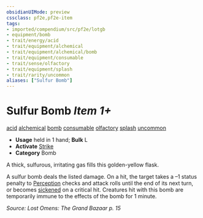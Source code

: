```yaml
---
obsidianUIMode: preview
cssclass: pf2e,pf2e-item
tags:
- imported/compendium/src/pf2e/lotgb
- equipment/bomb
- trait/energy/acid
- trait/equipment/alchemical
- trait/equipment/alchemical/bomb
- trait/equipment/consumable
- trait/sense/olfactory
- trait/equipment/splash
- trait/rarity/uncommon
aliases: ["Sulfur Bomb"]
---
```

# Sulfur Bomb *Item 1+*  
[acid](acid.md)  [alchemical](alchemical.md)  [bomb](bomb.md)  [consumable](consumable.md)  [olfactory](olfactory-b1.md)  [splash](splash.md)  [uncommon](uncommon.md)  

- **Usage** held in 1 hand; **Bulk** L
- **Activate** [Strike](strike.md)
- **Category** Bomb

A thick, sulfurous, irritating gas fills this golden-yellow flask.

A sulfur bomb deals the listed damage. On a hit, the target takes a –1 status penalty to [Perception](../../skills.md#Perception) checks and attack rolls until the end of its next turn, or becomes [sickened](conditions.md#Sickened) on a critical hit. Creatures hit with this bomb are temporarily immune to the effects of the bomb for 1 minute.

*Source: Lost Omens: The Grand Bazaar p. 15*